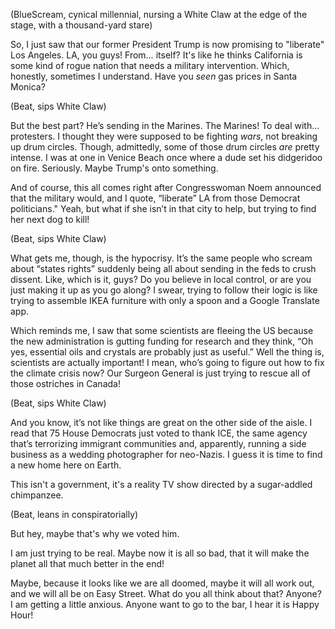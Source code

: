 (BlueScream, cynical millennial, nursing a White Claw at the edge of the stage, with a thousand-yard stare)

So, I just saw that our former President Trump is now promising to "liberate" Los Angeles. LA, you guys! From… itself? It's like he thinks California is some kind of rogue nation that needs a military intervention. Which, honestly, sometimes I understand. Have you *seen* gas prices in Santa Monica?

(Beat, sips White Claw)

But the best part? He’s sending in the Marines. The Marines! To deal with…protesters. I thought they were supposed to be fighting *wars*, not breaking up drum circles. Though, admittedly, some of those drum circles *are* pretty intense. I was at one in Venice Beach once where a dude set his didgeridoo on fire. Seriously. Maybe Trump's onto something.

And of course, this all comes right after Congresswoman Noem announced that the military would, and I quote, “liberate” LA from those Democrat politicians." Yeah, but what if she isn’t in that city to help, but trying to find her next dog to kill!

(Beat, sips White Claw)

What gets me, though, is the hypocrisy. It’s the same people who scream about “states rights” suddenly being all about sending in the feds to crush dissent. Like, which is it, guys? Do you believe in local control, or are you just making it up as you go along? I swear, trying to follow their logic is like trying to assemble IKEA furniture with only a spoon and a Google Translate app.

Which reminds me, I saw that some scientists are fleeing the US because the new administration is gutting funding for research and they think, “Oh yes, essential oils and crystals are probably just as useful.” Well the thing is, scientists are actually important! I mean, who’s going to figure out how to fix the climate crisis now? Our Surgeon General is just trying to rescue all of those ostriches in Canada!

(Beat, sips White Claw)

And you know, it’s not like things are great on the other side of the aisle. I read that 75 House Democrats just voted to thank ICE, the same agency that’s terrorizing immigrant communities and, apparently, running a side business as a wedding photographer for neo-Nazis. I guess it is time to find a new home here on Earth.

This isn't a government, it's a reality TV show directed by a sugar-addled chimpanzee.

(Beat, leans in conspiratorially)

But hey, maybe that's why we voted him.

I am just trying to be real. Maybe now it is all so bad, that it will make the planet all that much better in the end!

Maybe, because it looks like we are all doomed, maybe it will all work out, and we will all be on Easy Street. What do you all think about that? Anyone? I am getting a little anxious. Anyone want to go to the bar, I hear it is Happy Hour!